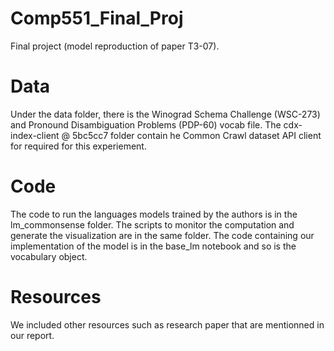 # Comp551_Final_Proj
Final project (model reproduction of paper T3-07).

# Data
Under the data folder, there is the Winograd Schema Challenge (WSC-273) and Pronound Disambiguation Problems (PDP-60) vocab file.
The cdx-index-client @ 5bc5cc7 folder contain he Common Crawl dataset API client for required for this experiement.

# Code
The code to run the languages models trained by the authors is in the lm_commonsense folder. The scripts to monitor the computation and generate the visualization are in the same folder.
The code containing our implementation of the model is in the base_lm notebook and so is the vocabulary object.

# Resources
We included other resources such as research paper that are mentionned in our report.

